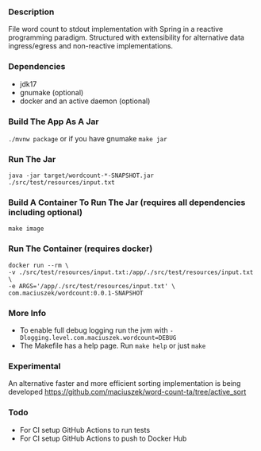 ### Description

File word count to stdout implementation with Spring in a reactive programming paradigm. Structured with extensibility for alternative data ingress/egress and non-reactive implementations.

### Dependencies
* jdk17
* gnumake (optional)
* docker and an active daemon (optional)

### Build The App As A Jar
`./mvnw package`
or if you have gnumake
`make jar`

### Run The Jar
`java -jar target/wordcount-*-SNAPSHOT.jar ./src/test/resources/input.txt`

### Build A Container To Run The Jar (requires all dependencies including optional)
`make image`

### Run The Container (requires docker)
```
docker run --rm \
-v ./src/test/resources/input.txt:/app/./src/test/resources/input.txt \
-e ARGS='/app/./src/test/resources/input.txt' \
com.maciuszek/wordcount:0.0.1-SNAPSHOT
```

### More Info
* To enable full debug logging run the jvm with `-Dlogging.level.com.maciuszek.wordcount=DEBUG`
* The Makefile has a help page. Run `make help` or just `make`

### Experimental
An alternative faster and more efficient sorting implementation is being developed https://github.com/maciuszek/word-count-ta/tree/active_sort 

### Todo
* For CI setup GitHub Actions to run tests
* For CI setup GitHub Actions to push to Docker Hub
